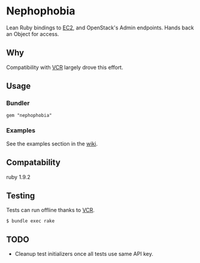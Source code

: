# Nephophobia

Lean Ruby bindings to [EC2](http://aws.amazon.com/ec2/), and OpenStack's Admin endpoints.  Hands back an Object for access.

## Why

Compatibility with [VCR](https://github.com/myronmarston/vcr) largely drove this effort.

## Usage

### Bundler

    gem "nephophobia"

### Examples

See the examples section in the [wiki](http://github.com/retr0h/nephophobia/wiki).

## Compatability

ruby 1.9.2

## Testing

Tests can run offline thanks to [VCR](https://github.com/myronmarston/vcr).

    $ bundle exec rake

## TODO

* Cleanup test initializers once all tests use same API key.
